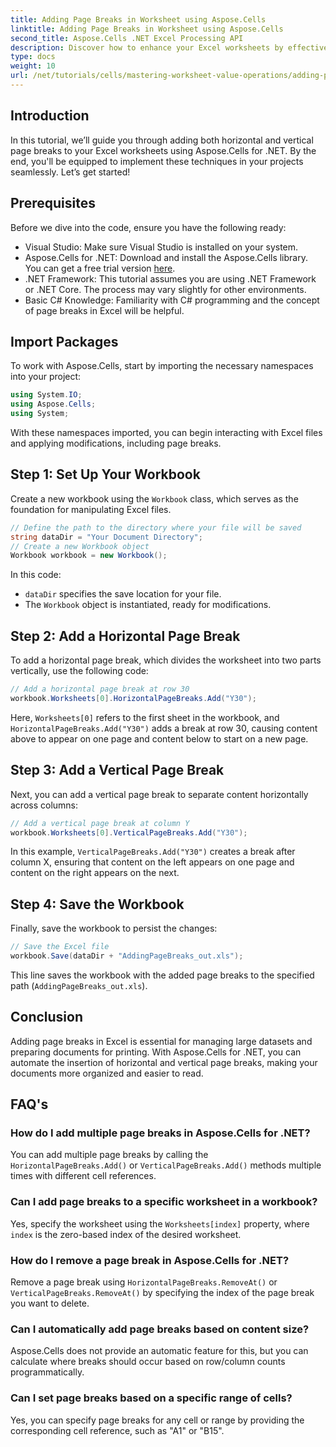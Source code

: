 ```yaml
---
title: Adding Page Breaks in Worksheet using Aspose.Cells
linktitle: Adding Page Breaks in Worksheet using Aspose.Cells
second_title: Aspose.Cells .NET Excel Processing API
description: Discover how to enhance your Excel worksheets by effectively adding horizontal and vertical page breaks using Aspose.Cells for .NET. This comprehensive guide walks you through the necessary setup, coding steps.
type: docs
weight: 10
url: /net/tutorials/cells/mastering-worksheet-value-operations/adding-page-breaks/
---
```

## Introduction

In this tutorial, we’ll guide you through adding both horizontal and vertical page breaks to your Excel worksheets using Aspose.Cells for .NET. By the end, you'll be equipped to implement these techniques in your projects seamlessly. Let’s get started!

## Prerequisites
Before we dive into the code, ensure you have the following ready:
- Visual Studio: Make sure Visual Studio is installed on your system.
- Aspose.Cells for .NET: Download and install the Aspose.Cells library. You can get a free trial version [here](https://releases.aspose.com/cells/net/).
- .NET Framework: This tutorial assumes you are using .NET Framework or .NET Core. The process may vary slightly for other environments.
- Basic C# Knowledge: Familiarity with C# programming and the concept of page breaks in Excel will be helpful.

## Import Packages
To work with Aspose.Cells, start by importing the necessary namespaces into your project:

```csharp
using System.IO;
using Aspose.Cells;
using System;
```

With these namespaces imported, you can begin interacting with Excel files and applying modifications, including page breaks.

## Step 1: Set Up Your Workbook
Create a new workbook using the `Workbook` class, which serves as the foundation for manipulating Excel files.

```csharp
// Define the path to the directory where your file will be saved
string dataDir = "Your Document Directory";
// Create a new Workbook object
Workbook workbook = new Workbook();
```
In this code:
- `dataDir` specifies the save location for your file.
- The `Workbook` object is instantiated, ready for modifications.

## Step 2: Add a Horizontal Page Break
To add a horizontal page break, which divides the worksheet into two parts vertically, use the following code:

```csharp
// Add a horizontal page break at row 30
workbook.Worksheets[0].HorizontalPageBreaks.Add("Y30");
```
Here, `Worksheets[0]` refers to the first sheet in the workbook, and `HorizontalPageBreaks.Add("Y30")` adds a break at row 30, causing content above to appear on one page and content below to start on a new page.

## Step 3: Add a Vertical Page Break
Next, you can add a vertical page break to separate content horizontally across columns:

```csharp
// Add a vertical page break at column Y
workbook.Worksheets[0].VerticalPageBreaks.Add("Y30");
```
In this example, `VerticalPageBreaks.Add("Y30")` creates a break after column X, ensuring that content on the left appears on one page and content on the right appears on the next.

## Step 4: Save the Workbook
Finally, save the workbook to persist the changes:

```csharp
// Save the Excel file
workbook.Save(dataDir + "AddingPageBreaks_out.xls");
```
This line saves the workbook with the added page breaks to the specified path (`AddingPageBreaks_out.xls`).

## Conclusion
Adding page breaks in Excel is essential for managing large datasets and preparing documents for printing. With Aspose.Cells for .NET, you can automate the insertion of horizontal and vertical page breaks, making your documents more organized and easier to read.

## FAQ's

### How do I add multiple page breaks in Aspose.Cells for .NET?
You can add multiple page breaks by calling the `HorizontalPageBreaks.Add()` or `VerticalPageBreaks.Add()` methods multiple times with different cell references.

### Can I add page breaks to a specific worksheet in a workbook?
Yes, specify the worksheet using the `Worksheets[index]` property, where `index` is the zero-based index of the desired worksheet.

### How do I remove a page break in Aspose.Cells for .NET?
Remove a page break using `HorizontalPageBreaks.RemoveAt()` or `VerticalPageBreaks.RemoveAt()` by specifying the index of the page break you want to delete.

### Can I automatically add page breaks based on content size?
Aspose.Cells does not provide an automatic feature for this, but you can calculate where breaks should occur based on row/column counts programmatically.

### Can I set page breaks based on a specific range of cells?
Yes, you can specify page breaks for any cell or range by providing the corresponding cell reference, such as "A1" or "B15".

